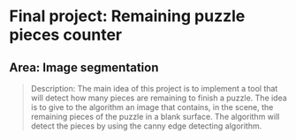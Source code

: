 # Final project: Remaining puzzle pieces counter
## Area: Image segmentation

> Description: The main idea of this project is to implement a tool that will detect how many pieces are remaining to finish a puzzle. The idea is to give to the
algorithm an image that contains, in the scene, the remaining pieces of the puzzle in a blank surface. The algorithm will detect the pieces by using the canny edge
detecting algorithm.
